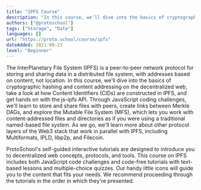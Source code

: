 ```yaml
---
title: "IPFS Course"
description: "In this course, we'll dive into the basics of cryptographic hashing and content addressing on the decentralized web with IPFS"
authors: ["@protoschool"]
tags: ["Storage", "Data"]
languages: []
url: "https://proto.school/course/ipfs"
dateAdded: 2021-09-23
level: "Beginner"
---
```


The InterPlanetary File System (IPFS) is a peer-to-peer network protocol for storing and sharing data in a distributed file system, with addresses based on content, not location. In this course, we'll dive into the basics of cryptographic hashing and content addressing on the decentralized web, take a look at how Content Identifiers (CIDs) are constructed in IPFS, and get hands on with the js-ipfs API. Through JavaScript coding challenges, we'll learn to store and share files with peers, create links between Merkle DAGs, and explore the Mutable File System (MFS), which lets you work with content-addressed files and directories as if you were using a traditional named-based file system. As we go, we'll learn more about other protocol layers of the Web3 stack that work in parallel with IPFS, including Multiformats, IPLD, libp2p, and Filecoin.

ProtoSchool's self-guided interactive tutorials are designed to introduce you to decentralized web concepts, protocols, and tools. This course on IPFS includes both JavaScript code challenges and code-free tutorials with text-based lessons and multiple-choice quizzes. Our handy little icons will guide you to the content that fits your needs. We recommend proceeding through the tutorials in the order in which they're presented.
